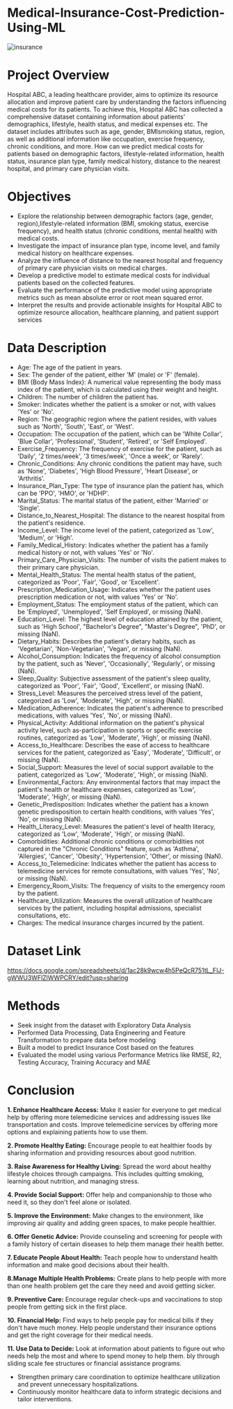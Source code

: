 # Medical-Insurance-Cost-Prediction-Using-ML

![insurance](https://github.com/badarunnisats/Medical-Insurance-Cost-Prediction-Using-ML/assets/109198401/9563997d-0273-4930-9e36-341a69d0d4cd)

# Project Overview

Hospital ABC, a leading healthcare provider, aims to optimize its resource allocation and improve patient care by understanding the factors influencing medical costs for its patients. To achieve this, Hospital 
ABC has collected a comprehensive dataset containing information about patients' demographics, lifestyle, health status, and medical expenses etc. The dataset includes attributes   such as age, gender, BMIsmoking 
status, region, as well as additional information like occupation, exercise frequency, chronic conditions, and more. How can we predict medical costs for patients based on demographic factors, lifestyle-related
information, health status, insurance plan type, family medical history, distance to the nearest hospital, and primary care physician visits.

# Objectives

 - Explore the relationship between demographic factors (age, gender, region),lifestyle-related information (BMI, smoking status, exercise frequency), and health status (chronic conditions, mental health) with 
   medical costs.
- Investigate the impact of insurance plan type, income level, and family medical history on healthcare expenses.
- Analyze the influence of distance to the nearest hospital and frequency of primary care physician visits on medical charges.
- Develop a predictive model to estimate medical costs for individual patients based on the collected features.
- Evaluate the performance of the predictive model using appropriate metrics such as mean absolute error or root mean squared error.
- Interpret the results and provide actionable insights for Hospital ABC to optimize resource allocation, healthcare planning, and patient support services

# Data Description

 - Age: The age of the patient in years.
 - Sex: The gender of the patient, either 'M' (male) or 'F' (female).
 - BMI (Body Mass Index): A numerical value representing the body mass index of the patient, which is calculated using their weight and height.
- Children: The number of children the patient has.
- Smoker: Indicates whether the patient is a smoker or not, with values 'Yes' or 'No'.
- Region: The geographic region where the patient resides, with values such as 'North', 'South', 'East', or 'West'.
- Occupation: The occupation of the patient, which can be 'White Collar', 'Blue Collar', 'Professional', 'Student', 'Retired', or 'Self Employed'.
- Exercise_Frequency: The frequency of exercise for the patient, such as 'Daily', '2 times/week', '3 times/week', 'Once a week', or 'Rarely'.
- Chronic_Conditions: Any chronic conditions the patient may have, such as 'None', 'Diabetes', 'High Blood Pressure', 'Heart Disease', or 'Arthritis'.
- Insurance_Plan_Type: The type of insurance plan the patient has, which can be 'PPO', 'HMO', or 'HDHP'.
- Marital_Status: The marital status of the patient, either 'Married' or 'Single'.
- Distance_to_Nearest_Hospital: The distance to the nearest hospital from the patient's residence.
- Income_Level: The income level of the patient, categorized as 'Low', 'Medium', or 'High'.
- Family_Medical_History: Indicates whether the patient has a family medical history or not, with values 'Yes' or 'No'.
- Primary_Care_Physician_Visits: The number of visits the patient makes to their primary care physician.
- Mental_Health_Status: The mental health status of the patient, categorized as 'Poor', 'Fair', 'Good', or 'Excellent'.
- Prescription_Medication_Usage: Indicates whether the patient uses prescription medication or not, with values 'Yes' or 'No'.
- Employment_Status: The employment status of the patient, which can be 'Employed', 'Unemployed', 'Self Employed', or missing (NaN).
- Education_Level: The highest level of education attained by the patient, such as 'High School', "Bachelor's Degree", "Master's Degree", 'PhD', or missing (NaN).
- Dietary_Habits: Describes the patient's dietary habits, such as 'Vegetarian', 'Non-Vegetarian', 'Vegan', or missing (NaN).
- Alcohol_Consumption: Indicates the frequency of alcohol consumption by the patient, such as 'Never', 'Occasionally', 'Regularly', or missing (NaN).
- Sleep_Quality: Subjective assessment of the patient's sleep quality, categorized as 'Poor', 'Fair', 'Good', 'Excellent', or missing (NaN).
- Stress_Level: Measures the perceived stress level of the patient, categorized as 'Low', 'Moderate', 'High', or missing (NaN).
- Medication_Adherence: Indicates the patient's adherence to prescribed medications, with values 'Yes', 'No', or missing (NaN).
- Physical_Activity: Additional information on the patient's physical activity level, such as-participation in sports or specific exercise routines, categorized as 'Low', 'Moderate', 'High', or missing (NaN).
- Access_to_Healthcare: Describes the ease of access to healthcare services for the patient, categorized as 'Easy', 'Moderate', 'Difficult', or missing (NaN).
- Social_Support: Measures the level of social support available to the patient, categorized as 'Low', 'Moderate', 'High', or missing (NaN).
- Environmental_Factors: Any environmental factors that may impact the patient's health or healthcare expenses, categorized as 'Low', 'Moderate', 'High', or missing (NaN).
- Genetic_Predisposition: Indicates whether the patient has a known genetic predisposition to certain health conditions, with values 'Yes', 'No', or missing (NaN).
- Health_Literacy_Level: Measures the patient's level of health literacy, categorized as 'Low', 'Moderate', 'High', or missing (NaN).
- Comorbidities: Additional chronic conditions or comorbidities not captured in the "Chronic Conditions" feature, such as 'Asthma', 'Allergies', 'Cancer', 'Obesity', 'Hypertension', 'Other', or missing (NaN).
- Access_to_Telemedicine: Indicates whether the patient has access to telemedicine services for remote consultations, with values 'Yes', 'No', or missing (NaN).
- Emergency_Room_Visits: The frequency of visits to the emergency room by the patient.
- Healthcare_Utilization: Measures the overall utilization of healthcare services by the patient, including hospital admissions, specialist consultations, etc.
- Charges: The medical insurance charges incurred by the patient.

# Dataset Link

 https://docs.google.com/spreadsheets/d/1ac28k9wcw4h5PeQcR751tL_FlJ-gWWU3WFlZlWWPCRY/edit?usp=sharing

# Methods

 - Seek insight from the dataset with Exploratory Data Analysis
 - Performed Data Processing, Data Engineering and Feature Transformation to prepare data before modeling
 - Built a model to predict Insurance Cost based on the features
 - Evaluated the model using various Performance Metrics like RMSE, R2, Testing Accuracy, Training Accuracy and MAE

# Conclusion

**1. Enhance Healthcare Access:**
Make it easier for everyone to get medical help by offering more telemedicine services and addressing issues like transportation and costs. Improve telemedicine services by offering more options and explaining patients how to use them.

**2. Promote Healthy Eating:**
Encourage people to eat healthier foods by sharing information and providing resources about good nutrition.

**3. Raise Awareness for Healthy Living:**
Spread the word about healthy lifestyle choices through campaigns. This includes quitting smoking, learning about nutrition, and managing stress.

**4. Provide Social Support:**
Offer help and companionship to those who need it, so they don't feel alone or isolated.

**5. Improve the Environment:**
Make changes to the environment, like improving air quality and adding green spaces, to make people healthier.

**6. Offer Genetic Advice:**
Provide counseling and screening for people with a family history of certain diseases to help them manage their health better.

**7. Educate People About Health:**
Teach people how to understand health information and make good decisions about their health.

**8.Manage Multiple Health Problems:**
Create plans to help people with more than one health problem get the care they need and avoid getting sicker.

**9. Preventive Care:**
Encourage regular check-ups and vaccinations to stop people from getting sick in the first place.

**10. Financial Help:**
Find ways to help people pay for medical bills if they don't have much money. Help people understand their insurance options and get the right coverage for their medical needs.

**11. Use Data to Decide:**
Look at information about patients to figure out who needs help the most and where to spend money to help them.
bly through sliding scale fee structures or financial assistance programs.
- Strengthen primary care coordination to optimize healthcare utilization and prevent unnecessary hospitalizations.
- Continuously monitor healthcare data to inform strategic decisions and tailor interventions.
   
